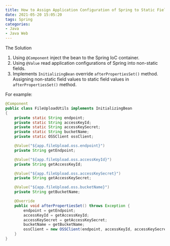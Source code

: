 ```yaml
---
title: How to Assign Application Configuration of Spring to Static Fields
date: 2021-05-20 15:05:20
tags: Spring
categories:
- Java
- Java Web
---
```


The Solution

1. Using `@Component` inject the bean to the Spring IoC container.
2. Using `@Value` read application configurations of Spring into non-static fields.
3. Implements `InitializingBean` override `afterPropertiesSet()` method. Assigning non-static field values to static field values in `afterPropertiesSet()` method.

For example:

```java
@Component
public class FileUploadUtils implements InitializingBean
{
    private static String endpoint;
    private static String accessKeyId;
    private static String accessKeySecret;
    private static String bucketName;
    private static OSSClient ossClient;

    @Value("${app.fileUpload.oss.endpoint}")
    private String getEndpoint;

    @Value("${app.fileUpload.oss.accessKeyId}")
    private String getAccessKeyId;

    @Value("${app.fileUpload.oss.accessKeySecret}")
    private String getAccessKeySecret;

    @Value("${app.fileUpload.oss.bucketName}")
    private String getBucketName;

    @Override
    public void afterPropertiesSet() throws Exception {
        endpoint = getEndpoint;
        accessKeyId = getAccessKeyId;
        accessKeySecret = getAccessKeySecret;
        bucketName = getBucketName;
        ossClient = new OSSClient(endpoint, accessKeyId, accessKeySecret);
    }
}
